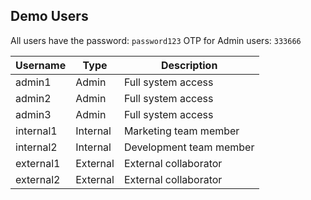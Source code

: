 ## Demo Users

All users have the password: `password123`
OTP for Admin users: `333666`

| Username  | Type     | Description                    |
|-----------|----------|--------------------------------|
| admin1    | Admin    | Full system access             |
| admin2    | Admin    | Full system access             |
| admin3    | Admin    | Full system access             |
| internal1 | Internal | Marketing team member          |
| internal2 | Internal | Development team member        |
| external1 | External | External collaborator          |
| external2 | External | External collaborator          |

